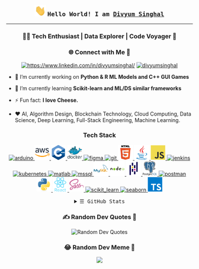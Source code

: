 <h3 align="center"><img src="wave.gif" width="30px" height="30px">
  <samp> Hello World! I am 
    <b> <a rel="nofollow noopener noreferrer" target="_blank" href="https://github.com/divyumsinghal">Divyum Singhal</a> </b>
  </samp>
</h3>

---

<h3 align="center">👨‍💻 Tech Enthusiast | Data Explorer | Code Voyager 🌌</h3>


<h3 align="center">🌐 Connect with Me 🚀</h3>
<p align="center">
  <a href="https://www.linkedin.com/in/divyumsinghal/" target="blank"><img src="https://raw.githubusercontent.com/rahuldkjain/github-profile-readme-generator/master/src/images/icons/Social/linked-in-alt.svg" alt="https://www.linkedin.com/in/divyumsinghal/" height="30" width="40" /></a>
  <a href="https://instagram.com/divyumsinghal" target="blank"><img src="https://raw.githubusercontent.com/rahuldkjain/github-profile-readme-generator/master/src/images/icons/Social/instagram.svg" alt="divyumsinghal" height="30" width="40" /></a>
</p>


- 🔭 I’m currently working on **Python & R ML Models and C++ GUI Games**

- 🌱 I’m currently learning **Scikit-learn and ML/DS similar frameworks**

- ⚡ Fun fact: **I love Cheese.**

- ❤️ AI, Algorithm Design, Blockchain Technology, Cloud Computing, Data Science, Deep Learning, Full-Stack Engineering, Machine Learning. 

<h3 align="center">Tech Stack</h3>


<p align="center"> </a> <a href="https://www.arduino.cc/" target="_blank" rel="noreferrer"> <img src="https://cdn.worldvectorlogo.com/logos/arduino-1.svg" alt="arduino" width="40" height="40"/> </a> <a href="https://aws.amazon.com" target="_blank" rel="noreferrer"> <img src="https://raw.githubusercontent.com/devicons/devicon/master/icons/amazonwebservices/amazonwebservices-original-wordmark.svg" alt="aws" width="40" height="40"/> </a> </a> <a href="https://www.w3schools.com/cpp/" target="_blank" rel="noreferrer"> <img src="https://raw.githubusercontent.com/devicons/devicon/master/icons/cplusplus/cplusplus-original.svg" alt="cplusplus" width="40" height="40"/> </a> <a href="https://www.docker.com/" target="_blank" rel="noreferrer"> <img src="https://raw.githubusercontent.com/devicons/devicon/master/icons/docker/docker-original-wordmark.svg" alt="docker" width="40" height="40"/> </a> <a href="https://www.figma.com/" target="_blank" rel="noreferrer"> <img src="https://www.vectorlogo.zone/logos/figma/figma-icon.svg" alt="figma" width="40" height="40"/> </a> <a href="https://git-scm.com/" target="_blank" rel="noreferrer"> <img src="https://www.vectorlogo.zone/logos/git-scm/git-scm-icon.svg" alt="git" width="40" height="40"/> </a> <a href="https://www.w3.org/html/" target="_blank" rel="noreferrer"> <img src="https://raw.githubusercontent.com/devicons/devicon/master/icons/html5/html5-original-wordmark.svg" alt="html5" width="40" height="40"/> </a> <a href="https://www.java.com" target="_blank" rel="noreferrer"> <img src="https://raw.githubusercontent.com/devicons/devicon/master/icons/java/java-original.svg" alt="java" width="40" height="40"/> </a> <a href="https://developer.mozilla.org/en-US/docs/Web/JavaScript" target="_blank" rel="noreferrer"> <img src="https://raw.githubusercontent.com/devicons/devicon/master/icons/javascript/javascript-original.svg" alt="javascript" width="40" height="40"/> </a> <a href="https://www.jenkins.io" target="_blank" rel="noreferrer"> <img src="https://www.vectorlogo.zone/logos/jenkins/jenkins-icon.svg" alt="jenkins" width="40" height="40"/> </a> <a href="https://kubernetes.io" target="_blank" rel="noreferrer"> <img src="https://www.vectorlogo.zone/logos/kubernetes/kubernetes-icon.svg" alt="kubernetes" width="40" height="40"/> </a> <a href="https://www.mathworks.com/" target="_blank" rel="noreferrer"> <img src="https://upload.wikimedia.org/wikipedia/commons/2/21/Matlab_Logo.png" alt="matlab" width="40" height="40"/> </a> <a href="https://www.microsoft.com/en-us/sql-server" target="_blank" rel="noreferrer"> <img src="https://www.svgrepo.com/show/303229/microsoft-sql-server-logo.svg" alt="mssql" width="40" height="40"/> </a> <a href="https://www.mysql.com/" target="_blank" rel="noreferrer"> <img src="https://raw.githubusercontent.com/devicons/devicon/master/icons/mysql/mysql-original-wordmark.svg" alt="mysql" width="40" height="40"/> </a> <a href="https://nodejs.org" target="_blank" rel="noreferrer"> <img src="https://raw.githubusercontent.com/devicons/devicon/master/icons/nodejs/nodejs-original-wordmark.svg" alt="nodejs" width="40" height="40"/> </a> <a href="https://pandas.pydata.org/" target="_blank" rel="noreferrer"> <img src="https://raw.githubusercontent.com/devicons/devicon/2ae2a900d2f041da66e950e4d48052658d850630/icons/pandas/pandas-original.svg" alt="pandas" width="40" height="40"/> </a> <a href="https://www.postgresql.org" target="_blank" rel="noreferrer"> <img src="https://raw.githubusercontent.com/devicons/devicon/master/icons/postgresql/postgresql-original-wordmark.svg" alt="postgresql" width="40" height="40"/> </a> <a href="https://postman.com" target="_blank" rel="noreferrer"> <img src="https://www.vectorlogo.zone/logos/getpostman/getpostman-icon.svg" alt="postman" width="40" height="40"/> </a> <a href="https://www.python.org" target="_blank" rel="noreferrer"> <img src="https://raw.githubusercontent.com/devicons/devicon/master/icons/python/python-original.svg" alt="python" width="40" height="40"/> </a> <a href="https://reactjs.org/" target="_blank" rel="noreferrer"> <img src="https://raw.githubusercontent.com/devicons/devicon/master/icons/react/react-original-wordmark.svg" alt="react" width="40" height="40"/> </a> <a href="https://sass-lang.com" target="_blank" rel="noreferrer"> <img src="https://raw.githubusercontent.com/devicons/devicon/master/icons/sass/sass-original.svg" alt="sass" width="40" height="40"/> </a> <a href="https://scikit-learn.org/" target="_blank" rel="noreferrer"> <img src="https://upload.wikimedia.org/wikipedia/commons/0/05/Scikit_learn_logo_small.svg" alt="scikit_learn" width="40" height="40"/> </a> <a href="https://seaborn.pydata.org/" target="_blank" rel="noreferrer"> <img src="https://seaborn.pydata.org/_images/logo-mark-lightbg.svg" alt="seaborn" width="40" height="40"/> </a> <a href="https://www.typescriptlang.org/" target="_blank" rel="noreferrer"> <img src="https://raw.githubusercontent.com/devicons/devicon/master/icons/typescript/typescript-original.svg" alt="typescript" width="40" height="40"/> </a> </p>


<details align="center">
   <summary> <samp> &#9776; GitHub Stats</samp></summary>
   <p align="center">
     <br>
     <!-- GitHub statistics -->
     <img src="https://github-readme-stats.vercel.app/api?username=divyumsinghal&theme=radical&show_icons=true&hide_border=true" />
     <br>
    <!-- GitHub contribution streak -->
     <a href="https://github.com/divyumsinghal" target="_blank"><img alt="divyumsinghal" src="https://github-readme-streak-stats.herokuapp.com/?user=divyumsinghal&theme=omni&hide_border=false"/></a> 
     <br>
     <!-- Top programming languages -->
     <img src="https://github-readme-stats.vercel.app/api/top-langs/?username=divyumsinghal&theme=radical&show_icons=true&hide_border=true&layout=compact&langs_count=8"/>
     <br>
     <!--  GitHub achievements-->
     <img src="https://github-profile-trophy.vercel.app/?username=divyumsinghal&theme=radical&no-frame=false&no-bg=false&margin-w=4" alt="divyumsinghal" />
    <!-- Last GitHub profile update -->
     <a href="https://github.com/divyumsinghal/divyumsinghal" target="_blank"><img alt="GitHub hits" src="https://img.shields.io/github/last-commit/divyumsinghal/divyumsinghal?label=profile%20updated&style=flat-square"></a>
     <br>
   </p>
</details>


<h3 align="center">✍️ Random Dev Quotes 🌟</h3>
<p align="center">
  <img src="https://quotes-github-readme.vercel.app/api?type=horizontal&theme=radical" alt="Random Dev Quotes" />
</p>


<h3 align="center">😂 Random Dev Meme 🤖</h3>
<p align="center">
  <img src='https://randommeme-five.vercel.app/' style="height: 400px;"/>
</p>
